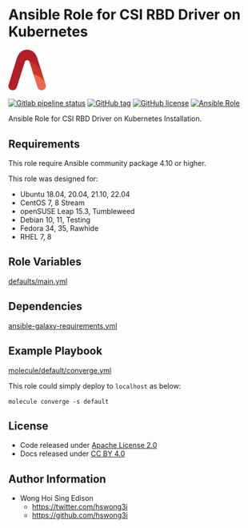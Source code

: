 # Ansible Role for CSI RBD Driver on Kubernetes

<img src="/alvistack.svg" width="75" alt="AlviStack">

[![Gitlab pipeline status](https://img.shields.io/gitlab/pipeline/alvistack/ansible-role-kube_csi_rbd/master)](https://gitlab.com/alvistack/ansible-role-kube_csi_rbd/-/pipelines)
[![GitHub tag](https://img.shields.io/github/tag/alvistack/ansible-role-kube_csi_rbd.svg)](https://github.com/alvistack/ansible-role-kube_csi_rbd/tags)
[![GitHub license](https://img.shields.io/github/license/alvistack/ansible-role-kube_csi_rbd.svg)](https://github.com/alvistack/ansible-role-kube_csi_rbd/blob/master/LICENSE)
[![Ansible Role](https://img.shields.io/badge/galaxy-alvistack.kube_csi_rbd-blue.svg)](https://galaxy.ansible.com/alvistack/kube_csi_rbd)

Ansible Role for CSI RBD Driver on Kubernetes Installation.

## Requirements

This role require Ansible community package 4.10 or higher.

This role was designed for:

  - Ubuntu 18.04, 20.04, 21.10, 22.04
  - CentOS 7, 8 Stream
  - openSUSE Leap 15.3, Tumbleweed
  - Debian 10, 11, Testing
  - Fedora 34, 35, Rawhide
  - RHEL 7, 8

## Role Variables

[defaults/main.yml](defaults/main.yml)

## Dependencies

[ansible-galaxy-requirements.yml](ansible-galaxy-requirements.yml)

## Example Playbook

[molecule/default/converge.yml](molecule/default/converge.yml)

This role could simply deploy to `localhost` as below:

    molecule converge -s default

## License

  - Code released under [Apache License 2.0](LICENSE)
  - Docs released under [CC BY 4.0](http://creativecommons.org/licenses/by/4.0/)

## Author Information

  - Wong Hoi Sing Edison
      - <https://twitter.com/hswong3i>
      - <https://github.com/hswong3i>
